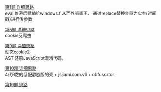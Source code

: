 [第1题 详细思路](./note/match01.md)    
eval 加密后赋值给windows.f 从而外部调用， 通过replace替换变量为实参(时间戳)进行传参数

[第5题 详细思路](./note/match05.md)   
cookie反爬虫

[第9题 详细思路](./note/match09.md)   
动态cookie2  
AST 还原JavaScript混淆代码。  

[第10题 详细思路](./match10/readme.md)  
4代R数的低配静态版的壳 + jsjiami.com.v6 + obfuscator  


[第16题 思路](./match16/readme.md)
